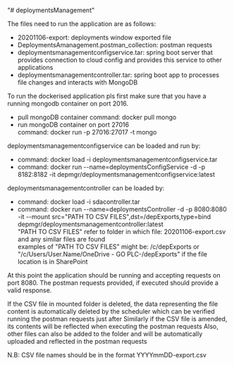 "# deploymentsManagement" 

The files need to run the application are as follows:
- 20201106-export: deployments window exported file
- DeploymentsAmanagement.postman_collection: postman requests
- deploymentsmanagementconfigservice.tar: spring boot server that provides connection to cloud config and provides this service to other applications
- deploymentsmanagementcontroller.tar: spring boot app to processes file changes and interacts with MongoDB

To run the dockerised application pls first make sure that you have a running mongodb container on port 2016.
- pull mongoDB container
  command: docker pull mongo
- run mongoDB container on port 27016
  <br/>command: docker run -p 27016:27017 -t mongo

deploymentsmanagementconfigservice can be loaded and run by:
- command: docker load -i deploymentsmanagementconfigservice.tar
- command: docker run --name=deploymentsConfigService -d -p 8182:8182 -it depmgr/deploymentsmanagementconfigservice:latest

deploymentsmanagementcontroller can be loaded by: 
- command: docker load -i sdacontroller.tar
- command: docker run --name=deploymentsController -d -p 8080:8080 -it --mount src="PATH TO CSV FILES",dst=/depExports,type=bind depmgr/deploymentsmanagementcontroller:latest
  <br/>"PATH TO CSV FILES" refer to folder in which file: 20201106-export.csv and any similar files are found 
  <br/>examples of "PATH TO CSV FILES" might be: /c/depExports or "/c/Users/User.Name/OneDrive - GO PLC-/depExports" if the file location is in SharePoint

  
At this point the application should be running and accepting requests on port 8080. 
The postman requests provided, if executed should provide a valid response. 

If the CSV file in mounted folder is deleted, the data representing the file content is automatically deleted by the scheduler  which can be verified running the postman requests just after
Similarly if the CSV file is amended, its contents will be reflected when executing the postman requests
Also, other files can also be added to the folder and will be automatically uploaded and reflected in the postman requests

N.B: CSV file names should be in the format YYYYmmDD-export.csv
